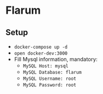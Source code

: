 # Flarum

## Setup

- `docker-compose up -d`
- `open docker-dev:3000`
- Fill Mysql information, mandatory:
  - `MySQL Host: mysql`
  - `MySQL Database: flarum`
  - `MySQL Username: root`
  - `MySQL Password: root`
